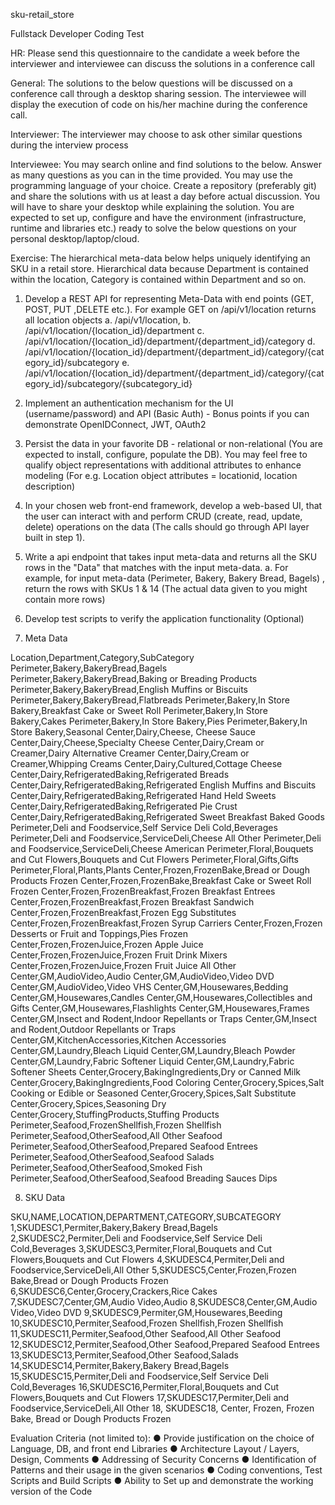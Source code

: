sku-retail_store





Fullstack Developer Coding Test

HR: Please send this questionnaire to the candidate a week before the interviewer and interviewee can discuss the solutions in a conference call

General: The solutions to the below questions will be discussed on a conference call through a desktop sharing session. The interviewee will display the execution of code on his/her machine during the conference call.

Interviewer: The interviewer may choose to ask other similar questions during the interview process

Interviewee: You may search online and find solutions to the below. Answer as many questions as you can in the time provided. You may use the programming language of your choice. Create a repository (preferably git) and share the solutions with us at least a day before actual discussion. You will have to share your desktop while explaining the solution. You are expected to set up, configure and have the environment (infrastructure, runtime and libraries etc.) ready to solve the below questions on your personal desktop/laptop/cloud.

Exercise:
The hierarchical meta-data below helps uniquely identifying an SKU in a retail store. 
Hierarchical data because Department is contained within the location, Category is contained within Department and so on.
1.	Develop a REST API for representing Meta-Data with end points (GET, POST, PUT ,DELETE etc.). For example GET on /api/v1/location returns all location objects
a.	/api/v1/location, 
b.	/api/v1/location/{location_id}/department
c.	/api/v1/location/{location_id}/department/{department_id}/category
d.	/api/v1/location/{location_id}/department/{department_id}/category/{category_id}/subcategory
e.	/api/v1/location/{location_id}/department/{department_id}/category/{category_id}/subcategory/{subcategory_id}

2.	Implement an authentication mechanism for the UI (username/password) and API (Basic Auth) - Bonus points if you can demonstrate OpenIDConnect, JWT, OAuth2

3.	Persist the data in your favorite DB - relational or non-relational (You are expected to install, configure, populate the DB). You may feel free to qualify object representations with additional attributes to enhance modeling (For e.g. Location object attributes = locationid, location description)
4.	In your chosen web front-end framework, develop a web-based UI, that the user can interact with and perform CRUD (create, read, update, delete) operations on the data (The calls should go through API layer built in step 1).

5.	Write a api endpoint that takes input meta-data and returns all the SKU rows in the "Data" that matches with the input meta-data. 
a.	For example, for input meta-data (Perimeter, Bakery, Bakery Bread, Bagels) , return the rows with SKUs 1 & 14 (The actual data given to you might contain more rows)
6.	Develop test scripts to verify the application functionality (Optional)
7.	Meta Data

Location,Department,Category,SubCategory
Perimeter,Bakery,BakeryBread,Bagels
Perimeter,Bakery,BakeryBread,Baking or Breading Products
Perimeter,Bakery,BakeryBread,English Muffins or Biscuits
Perimeter,Bakery,BakeryBread,Flatbreads
Perimeter,Bakery,In Store Bakery,Breakfast Cake or Sweet Roll
Perimeter,Bakery,In Store Bakery,Cakes
Perimeter,Bakery,In Store Bakery,Pies
Perimeter,Bakery,In Store Bakery,Seasonal
Center,Dairy,Cheese, Cheese Sauce
Center,Dairy,Cheese,Specialty Cheese
Center,Dairy,Cream or Creamer,Dairy Alternative Creamer
Center,Dairy,Cream or Creamer,Whipping Creams
Center,Dairy,Cultured,Cottage Cheese
Center,Dairy,RefrigeratedBaking,Refrigerated Breads
Center,Dairy,RefrigeratedBaking,Refrigerated English Muffins and Biscuits
Center,Dairy,RefrigeratedBaking,Refrigerated Hand Held Sweets
Center,Dairy,RefrigeratedBaking,Refrigerated Pie Crust
Center,Dairy,RefrigeratedBaking,Refrigerated Sweet Breakfast Baked Goods
Perimeter,Deli and Foodservice,Self Service Deli Cold,Beverages
Perimeter,Deli and Foodservice,ServiceDeli,Cheese All Other
Perimeter,Deli and Foodservice,ServiceDeli,Cheese American
Perimeter,Floral,Bouquets and Cut Flowers,Bouquets and Cut Flowers
Perimeter,Floral,Gifts,Gifts
Perimeter,Floral,Plants,Plants
Center,Frozen,FrozenBake,Bread or Dough Products Frozen
Center,Frozen,FrozenBake,Breakfast Cake or Sweet Roll Frozen
Center,Frozen,FrozenBreakfast,Frozen Breakfast Entrees
Center,Frozen,FrozenBreakfast,Frozen Breakfast Sandwich
Center,Frozen,FrozenBreakfast,Frozen Egg Substitutes
Center,Frozen,FrozenBreakfast,Frozen Syrup Carriers
Center,Frozen,Frozen Desserts or Fruit and Toppings,Pies Frozen
Center,Frozen,FrozenJuice,Frozen Apple Juice
Center,Frozen,FrozenJuice,Frozen Fruit Drink Mixers
Center,Frozen,FrozenJuice,Frozen Fruit Juice All Other
Center,GM,AudioVideo,Audio
Center,GM,AudioVideo,Video DVD
Center,GM,AudioVideo,Video VHS
Center,GM,Housewares,Bedding
Center,GM,Housewares,Candles
Center,GM,Housewares,Collectibles and Gifts
Center,GM,Housewares,Flashlights
Center,GM,Housewares,Frames
Center,GM,Insect and Rodent,Indoor Repellants or Traps
Center,GM,Insect and Rodent,Outdoor Repellants or Traps
Center,GM,KitchenAccessories,Kitchen Accessories
Center,GM,Laundry,Bleach Liquid
Center,GM,Laundry,Bleach Powder
Center,GM,Laundry,Fabric Softener Liquid
Center,GM,Laundry,Fabric Softener Sheets
Center,Grocery,BakingIngredients,Dry or Canned Milk
Center,Grocery,BakingIngredients,Food Coloring
Center,Grocery,Spices,Salt Cooking or Edible or Seasoned
Center,Grocery,Spices,Salt Substitute
Center,Grocery,Spices,Seasoning Dry
Center,Grocery,StuffingProducts,Stuffing Products
Perimeter,Seafood,FrozenShellfish,Frozen Shellfish
Perimeter,Seafood,OtherSeafood,All Other Seafood
Perimeter,Seafood,OtherSeafood,Prepared Seafood Entrees
Perimeter,Seafood,OtherSeafood,Seafood Salads
Perimeter,Seafood,OtherSeafood,Smoked Fish
Perimeter,Seafood,OtherSeafood,Seafood Breading Sauces Dips


8.	SKU Data

SKU,NAME,LOCATION,DEPARTMENT,CATEGORY,SUBCATEGORY
1,SKUDESC1,Permiter,Bakery,Bakery Bread,Bagels
2,SKUDESC2,Permiter,Deli and Foodservice,Self Service Deli Cold,Beverages
3,SKUDESC3,Permiter,Floral,Bouquets and Cut Flowers,Bouquets and Cut Flowers
4,SKUDESC4,Permiter,Deli and Foodservice,ServiceDeli,All Other
5,SKUDESC5,Center,Frozen,Frozen Bake,Bread or Dough Products Frozen
6,SKUDESC6,Center,Grocery,Crackers,Rice Cakes
7,SKUDESC7,Center,GM,Audio Video,Audio
8,SKUDESC8,Center,GM,Audio Video,Video DVD
9,SKUDESC9,Permiter,GM,Housewares,Beeding
10,SKUDESC10,Permiter,Seafood,Frozen Shellfish,Frozen Shellfish
11,SKUDESC11,Permiter,Seafood,Other Seafood,All Other Seafood
12,SKUDESC12,Permiter,Seafood,Other Seafood,Prepared Seafood Entrees
13,SKUDESC13,Permiter,Seafood,Other Seafood,Salads
14,SKUDESC14,Permiter,Bakery,Bakery Bread,Bagels
15,SKUDESC15,Permiter,Deli and Foodservice,Self Service Deli Cold,Beverages
16,SKUDESC16,Permiter,Floral,Bouquets and Cut Flowers,Bouquets and Cut Flowers
17,SKUDESC17,Permiter,Deli and Foodservice,ServiceDeli,All Other
18, SKUDESC18, Center, Frozen, Frozen Bake, Bread or Dough Products Frozen



Evaluation Criteria (not limited to):
●	Provide justification on the choice of Language, DB, and front end Libraries
●	Architecture Layout / Layers, Design, Comments
●	Addressing of Security Concerns
●	Identification of Patterns and their usage in the given scenarios
●	Coding conventions, Test Scripts and Build Scripts
●	Ability to Set up and demonstrate the working version of the Code


